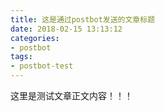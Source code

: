 ```yaml
---
title: 这是通过postbot发送的文章标题
date: 2018-02-15 13:13:12
categories: 
- postbot
tags: 
- postbot-test
---
```

这里是测试文章正文内容！！！